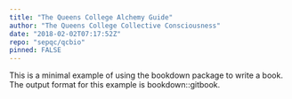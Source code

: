 ```yaml
---
title: "The Queens College Alchemy Guide"
author: "The Queens College Collective Consciousness"
date: "2018-02-02T07:17:52Z"
repo: "sepqc/qcbio"
pinned: FALSE
---
```


This is a minimal example of using the bookdown package to write a book. The output format for this example is bookdown::gitbook.
